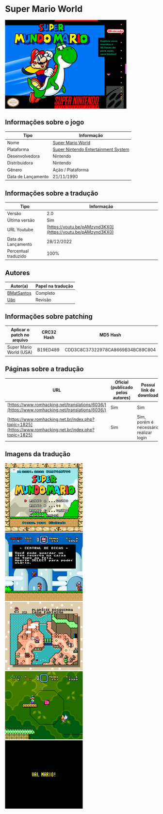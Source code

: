 # Super Mario World

![Capa traduzida de Super Mario World](capa.png)

## Informações sobre o jogo

| Tipo | Informação |
| ----------- | ----------- |
| Nome | [Super Mario World](https://www.mobygames.com/game/6591/super-mario-world/) |
| Plataforma | [Super Nintendo Entertainment System](../../super-nintendo-entertainment-system/) |
| Desenvolvedora | Nintendo |
| Distribuidora | Nintendo |
| Gênero | Ação / Plataforma |
| Data de Lançamento | 21/11/1990 |

## Informações sobre a tradução

| Tipo | Informação |
| ----------- | ----------- |
| Versão | 2.0 |
| Última versão | Sim |
| URL Youtube | [https://youtu.be/pAMzynd3KX0](https://youtu.be/pAMzynd3KX0) |
| Data de Lançamento | 28/12/2022 |
| Percentual traduzido | 100% |

## Autores

| Autor(a) | Papel na tradução |
| ----------- | ----------- |
| [BMatSantos](../../../autores/bmatsantos/) | Completo |
| [Uão](../../../autores/uao/) | Revisão |

## Informações sobre patching

| Aplicar o patch no arquivo | CRC32 Hash | MD5 Hash |
| ----------- | ----------- | ----------- |
| Super Mario World (USA) | B19ED489 | CDD3C8C37322978CA8669B34BC89C804 |

## Páginas sobre a tradução

| URL | Oficial (publicado pelos autores) | Possuí link de download |
| ----------- | ----------- | ----------- |
| [https://www.romhacking.net/translations/6036/](https://www.romhacking.net/translations/6036/) | Sim | Sim |
| [https://www.romhacking.net.br/index.php?topic=1825](https://www.romhacking.net.br/index.php?topic=1825) | Sim | Sim, porém é necessário realizar login |

## Imagens da tradução

![Imagem de exemplo da tradução 1](1.png)
![Imagem de exemplo da tradução 2](2.png)
![Imagem de exemplo da tradução 3](3.png)
![Imagem de exemplo da tradução 4](4.png)
![Imagem de exemplo da tradução 5](5.png)